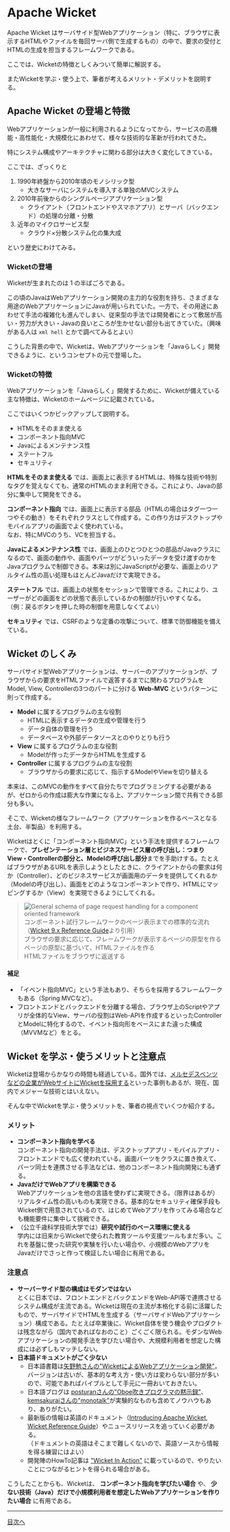 # Apache Wicket

Apache Wicket はサーバサイド型Webアプリケーション（特に、ブラウザに表示するHTMLやファイルを毎回サーバ側で生成するもの）の中で、要求の受付とHTMLの生成を担当するフレームワークである。

ここでは、Wicketの特徴としくみついて簡単に解説する。

またWicketを学ぶ・使う上で、筆者が考えるメリット・デメリットを説明する。

## Apache Wicket の登場と特徴

Webアプリケーションが一般に利用されるようになってから、サービスの高機能・高性能化・大規模化にあわせて、様々な技術的な革新が行われてきた。

特にシステム構成やアーキテクチャに関わる部分は大きく変化してきている。

ここでは、ざっくりと

1. 1990年終盤から2010年頃のモノシリック型
    - 大きなサーバにシステムを導入する単独のMVCシステム
2. 2010年前後からのシングルページアプリケーション型
    - クライアント（フロントエンドやスマホアプリ）とサーバ（バックエンド）の処理の分離・分散
3. 近年のマイクロサービス型
    - クラウド×分散システム化の集大成

という歴史にわけてみる。

### Wicketの登場

Wicketが生まれたのは 1 の半ばごろである。

この頃のJavaはWebアプリケーション開発の主力的な役割を持ち、さまざまな用途のWebアプリケーションにJavaが用いられていた。一方で、その用途にあわせて手法の複雑化も進んでしまい、従来型の手法では開発者にとって敷居が高い・労力が大きい・Javaの良いところが生かせない部分も出てきていた。（興味がある人は `xml hell` とかで調べてみるとよい）

こうした背景の中で、Wicketは、Webアプリケーションを「Javaらしく」開発できるように、というコンセプトの元で登場した。

### Wicketの特徴

Webアプリケーションを「Javaらしく」開発するために、Wicketが備えている主な特徴は、Wicketのホームページに記載されている。

ここではいくつかピックアップして説明する。

- HTMLをそのまま使える
- コンポーネント指向MVC
- Javaによるメンテナンス性
- ステートフル
- セキュリティ

**HTMLをそのまま使える** では、画面上に表示するHTMLは、特殊な技術や特別なタグを覚えなくても、通常のHTMLのまま利用できる。これにより、Javaの部分に集中して開発をできる。

**コンポーネント指向** では、画面上に表示する部品（HTMLの場合はタグ一つ一つやその動き）をそれぞれクラスとして作成する。この作り方はデスクトップやモバイルアプリの画面でよく使われている。<br>なお、特にMVCのうち、VCを担当する。

**Javaによるメンテナンス性** では、画面上のひとつひとつの部品がJavaクラスになるので、画面の動作や、画面やパーツがどういったデータを受け渡すのかをJavaプログラムで制御できる。本来は別にJavaScriptが必要な、画面上のリアルタイム性の高い処理もほとんどJavaだけで実現できる。

**ステートフル** では、画面上の状態をセッションで管理できる。これにより、ユーザーがどの画面をどの状態で表示しているかの制御が行いやすくなる。<br>（例：戻るボタンを押した時の制御を用意しなくてよい）

**セキュリティ** では、CSRFのような定番の攻撃について、標準で防御機能を備えている。

## Wicket のしくみ

サーバサイド型Webアプリケーションは、サーバーのアプリケーションが、ブラウザからの要求をHTMLファイルで返答するまでに関わるプログラムをModel, View, Controllerの3つのパートに分ける **Web-MVC** というパターンに則って作成する。

- **Model** に属するプログラムの主な役割
  - HTMLに表示するデータの生成や管理を行う
  - データ自体の管理を行う
  - データベースや外部データソースとのやりとりも行う
- **View** に属するプログラムの主な役割
  - Modelが作ったデータからHTMLを生成する
- **Controller** に属するプログラムの主な役割
  - ブラウザからの要求に応じて、指示するModelやViewを切り替える
  

本来は、このMVCの動作をすべて自分たちでプログラミングする必要があるが、ゼロからの作成は膨大な作業になる上、アプリケーション間で共有できる部分も多い。

そこで、Wicketの様なフレームワーク（アプリケーションを作るベースとなる土台、半製品）を利用する。

Wicketはとくに「コンポーネント指向MVC」という手法を提供するフレームワークで、**プレゼンテーション層とビジネスサービス層の呼び出し：つまりView・Controllerの部分と、Modelの呼び出し部分**までを手助けする。たとえばブラウザがあるURLを表示しようとしたときに、クライアントからの要求は何か（Controller）、どのビジネスサービスが画面用のデータを提供してくれるか（Modelの呼び出し）、画面をどのようなコンポーネントで作り、HTMLにマッピングするか（View）を実現できるようにしてくれる。

> ![General schema of page request handling for a component oriented framework](https://ci.apache.org/projects/wicket/guide/9.x/img/requesthandling-general.png)<br>
> コンポーネント試行フレームワークのページ表示までの標準的な流れ（[Wicket 9.x Reference Guide](https://ci.apache.org/projects/wicket/guide/9.x/single.html)より引用）<br>
> ブラウザの要求に応じて、フレームワークが表示するページの原型を作る<br>
> ページの原型に基づいて、HTMLファイルを作る<br>
> HTMLファイルをブラウザに返送する<br>

#### 補足

- 「イベント指向MVC」という手法もあり、そちらを採用するフレームワークもある（Spring MVCなど）。
- フロントエンドとバックエンドを分離する場合、ブラウザ上のScriptやアプリが全体的なView、サーバの役割はWeb-APIを作成するといったControllerとModelに特化するので、イベント指向形をベースにまた違った構成（MVVMなど）をとる。

## Wicket を学ぶ・使うメリットと注意点

Wicketは登場からかなりの時間も経過している。国外では、[メルセデスベンツなどの企業がWebサイトにWicketを採用する](https://twitter.com/apache_wicket/status/1050271799672483840)といった事例もあるが、現在、国内でメジャーな技術とはいえない。

そんな中でWicketを学ぶ・使うメリットを、筆者の視点でいくつか紹介する。

### メリット

- **コンポーネント指向を学べる**<br>コンポーネント指向の開発手法は、デスクトップアプリ・モバイルアプリ・フロントエンドでも広く使われている。画面パーツをクラスに置き換えて、パーツ同士を連携させる手法などは、他のコンポーネント指向開発にも通ずる。
- **JavaだけでWebアプリを構築できる**<br>Webアプリケーションを他の言語を使わずに実現できる。（限界はあるが）リアルタイム性の高いものも実現できる。基本的なセキュリティ確保手段もWicket側で用意されているので、はじめてWebアプリを作ってみる場合なども機能要件に集中して挑戦できる。
- （公立千歳科学技術大学では）**研究や試行のベース環境に使える**<br>学内には旧来からWicketで使られた教育ツールや支援ツールもまだ多い。これを基盤に使った研究や実験を行いたい場合や、小規模のWebアプリをJavaだけでさっと作って検証したい場合に有用である。

### 注意点

- **サーバーサイド型の構成はモダンではない**<br>とくに日本では、フロントエンドとバックエンドをWeb-API等で連携させるシステム構成が主流である。Wicketは現在の主流が本格化する前に活躍したもので、サーバサイドでHTMLを生成する（サーバサイドWebアプリケーション）構成である。たとえば卒業後に、Wicket自体を使う機会やプロダクトは残念ながら（国内であればなおのこと）ごくごく限られる。モダンなWebアプリケーションの開発手法を学びたい場合や、大規模利用者を想定した構成には必ずしもマッチしない。
- **日本語ドキュメントがごく少ない**
    - 日本語書籍は[矢野勉さんの"WicketによるWebアプリケーション開発"](https://www.amazon.co.jp/dp/4798022217)。バージョンは古いが、基本的な考え方・使い方は変わらない部分が多いので、可能であればバイブルとして手元に一冊おいておきたい。
    - 日本語ブログは [posturanさんの"Oboe吹きプログラマの黙示録"](http://oboe2uran.hatenablog.com/archive/category/Wicket)、[kemsakuraiさんの"monotalk"](https://www.monotalk.xyz/)が実験的なものも含めてノウハウもあり、ありがたい。
    - 最新版の情報は英語のドキュメント（[Introducing Apache Wicket](https://wicket.apache.org/learn/presentations/wicketIntroduction.pdf), [Wicket Reference Guide](https://ci.apache.org/projects/wicket/guide/9.x/single.html)）やニュースリリースを追っていく必要がある。<br>（ドキュメントの英語はそこまで難しくないので、英語ソースから情報を得る練習にはよい）
    - 開発陣のHowTo記事は ["Wicket In Action"](http://wicketinaction.com/) に載っているので、やりたいことにつながるヒントを得られる場合がある。

こうしたことからも、Wicketは、 **コンポーネント指向を学びたい場合** や、 **少ない技術（Java）だけで小規模利用者を想定したWebアプリケーションを作りたい場合** に有用である。

----

[目次へ](../../README.md) 
